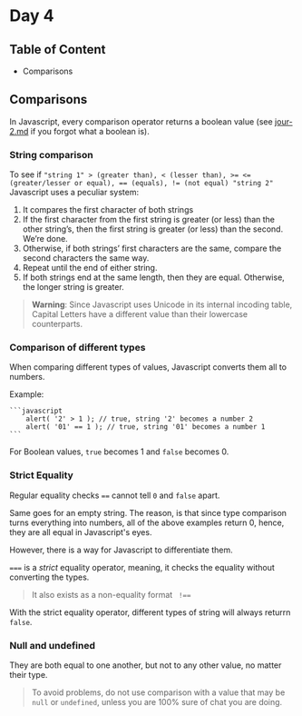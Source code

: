 # Day 4

## Table of Content

- Comparisons

## Comparisons

In Javascript, every comparison operator returns a boolean value (see [jour-2.md](../semaine-1/jour-2.md) if you forgot what a boolean is).

### String comparison

To see if `"string 1" > (greater than), < (lesser than), >= <= (greater/lesser or equal), == (equals), != (not equal) "string 2"` Javascript uses a peculiar system:

1. It compares the first character of both strings
2. If the first character from the first string is greater (or less) than the other string’s, then the first string is greater (or less) than the second. We’re done.
3. Otherwise, if both strings’ first characters are the same, compare the second characters the same way.
4. Repeat until the end of either string.
5. If both strings end at the same length, then they are equal. Otherwise, the longer string is greater.

> **Warning**: Since Javascript uses Unicode in its internal incoding table, Capital Letters have a different value than their lowercase counterparts.

### Comparison of different types

When comparing different types of values, Javascript converts them all to numbers.

Example:

    ```javascript
        alert( '2' > 1 ); // true, string '2' becomes a number 2
        alert( '01' == 1 ); // true, string '01' becomes a number 1
    ```

For Boolean values, `true` becomes 1 and `false` becomes 0.

### Strict Equality

Regular equality checks `==` cannot tell `0` and `false` apart.

Same goes for an empty string. The reason, is that since type comparison turns everything into numbers, all of the above examples return 0, hence, they are all equal in Javascript's eyes.

However, there is a way for Javascript to differentiate them.

`===` is a *strict* equality operator, meaning, it checks the equality without converting the types.

> It also exists as a non-equality format ` !==`

With the strict equality operator, different types of string will always returrn `false`.

### Null and undefined

They are both equal to one another, but not to any other value, no matter their type.

> To avoid problems, do not use comparison with a value that may be `null` or `undefined`, unless you are 100% sure of chat you are doing.
